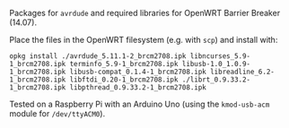 Packages for `avrdude` and required libraries for OpenWRT Barrier Breaker (14.07).

Place the files in the OpenWRT filesystem (e.g. with `scp`) and install with:

    opkg install ./avrdude_5.11.1-2_brcm2708.ipk libncurses_5.9-1_brcm2708.ipk terminfo_5.9-1_brcm2708.ipk libusb-1.0_1.0.9-1_brcm2708.ipk libusb-compat_0.1.4-1_brcm2708.ipk libreadline_6.2-1_brcm2708.ipk libftdi_0.20-1_brcm2708.ipk ./librt_0.9.33.2-1_brcm2708.ipk libpthread_0.9.33.2-1_brcm2708.ipk

Tested on a Raspberry Pi with an Arduino Uno (using the `kmod-usb-acm` module for `/dev/ttyACM0`).
